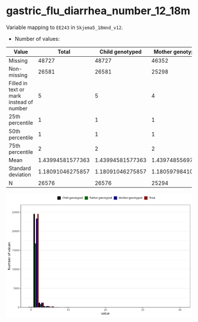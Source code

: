 # gastric_flu_diarrhea_number_12_18m
Variable mapping to `EE243` in `Skjema5_18mnd_v12`.
- Number of values:

| Value | Total | Child genotyped | Mother genotyped | Father genotyped |
| ----- | ----- | --------------- | ---------------- | ---------------- |
| Missing | 48727 | 48727 | 46352 | 31951 |
| Non-missing | 26581 | 26581 | 25298 | 18133 |
| Filled in text or mark instead of number | 5 | 5 | 4 |3 |
| 25th percentile | 1 | 1 | 1 | 1 |
| 50th percentile | 1 | 1 | 1 | 1 |
| 75th percentile | 2 | 2 | 2 | 2 |
| Mean | 1.43994581577363 | 1.43994581577363 | 1.43974855697003 | 1.43188086045229 |
| Standard deviation | 1.18091046275857 | 1.18091046275857 | 1.18059798410804 | 1.13169387693472 |
| N | 26576 | 26576 | 25294 | 18130 |



![](gastric_flu_diarrhea_number_12_18m_n.png)



